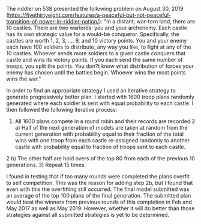 The riddler on 538 presented the following problem on August 30, 2019 (https://fivethirtyeight.com/features/a-peaceful-but-not-peaceful-transition-of-power-in-riddler-nation/):
"In a distant, war-torn land, there are 10 castles. There are two warlords: you and your archenemy. Each castle has its own strategic value for a would-be conqueror. Specifically, the castles are worth 1, 2, 3, ..., 9, and 10 victory points. You and your enemy each have 100 soldiers to distribute, any way you like, to fight at any of the 10 castles. Whoever sends more soldiers to a given castle conquers that castle and wins its victory points. If you each send the same number of troops, you split the points. You don?t know what distribution of forces your enemy has chosen until the battles begin. Whoever wins the most points wins the war."

In order to find an appropriate strategy I used an iterative strategy to generate progressively better plan.  I started with 1600 troop plans randomly generated where each soldier is sent with equal probability to each castle.  I then followed the following iterative process:
1) All 1600 plans compete in a round robin and their records are recorded
2 a) Half of the next generation of models are taken at random from the current generation with probability equal to their fraction of the total wins with one troop from each castle re-assigned randomly to another castle with probability equal to fraction of troops sent to each castle.

2 b) The other half are hold overs of the top 80 from each of the previous 10 generations.
3) Repeat 15 times.

I found in testing that if too many rounds were completed the plans overfit to self competition.  This was the reason for adding step 2b, but I found that even with this the overfitting still occurred.  The final model submitted was an average of the top 100 plans of the final generation.  The submitted plan would beat the winners from previous rounds of this completion in Feb and May 2017 as well as May 2019.  However, whether it will do better than those strategies against all submitted strategies is yet to be determined.
